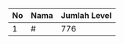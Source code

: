 | No | Nama            | Jumlah Level |
|----|-----------------|--------------|
| 1  | #    |    776        |
